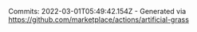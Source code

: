 Commits: 2022-03-01T05:49:42.154Z - Generated via https://github.com/marketplace/actions/artificial-grass
<br>
